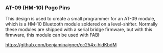  ### AT-09 (HM-10) Pogo Pins
 
 This design is used to create a small programmer for an AT-09 module, which is a HM-10 Bluetooth module soldered on a level-shifter.
 Normally these modules are shipped with a serial bridge firmware, but with this firmware, this module can be used with FABI:
 
 https://github.com/benjaminaigner/cc254x-hidKbdM
 
 
